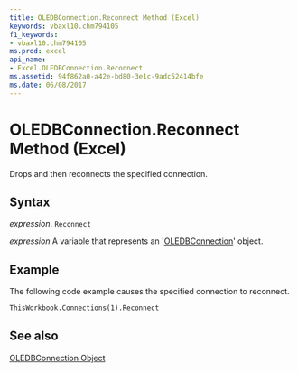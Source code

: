 ```yaml
---
title: OLEDBConnection.Reconnect Method (Excel)
keywords: vbaxl10.chm794105
f1_keywords:
- vbaxl10.chm794105
ms.prod: excel
api_name:
- Excel.OLEDBConnection.Reconnect
ms.assetid: 94f862a0-a42e-bd80-3e1c-9adc52414bfe
ms.date: 06/08/2017
---
```



# OLEDBConnection.Reconnect Method (Excel)

Drops and then reconnects the specified connection.


## Syntax

 _expression_. `Reconnect`

 _expression_ A variable that represents an '[OLEDBConnection](Excel.OLEDBConnection.md)' object.


## Example

The following code example causes the specified connection to reconnect.


```vb
ThisWorkbook.Connections(1).Reconnect
```


## See also


[OLEDBConnection Object](Excel.OLEDBConnection.md)

